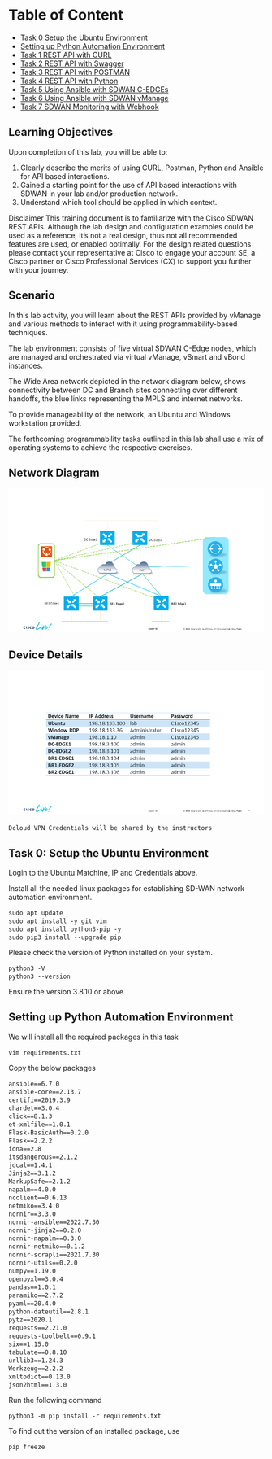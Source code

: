 # Table of Content

* [Task 0 Setup the Ubuntu Environment](#task-0-setup-the-ubuntu-environment)
* [Setting up Python Automation Environment](#setting-up-python-automation-environment)
* [Task 1 REST API with CURL](/Task%201%20Curl/Task1.md)
* [Task 2 REST API with Swagger](/Task%202%20Swagger/Task2.md)
* [Task 3 REST API with POSTMAN](/Task%203%20Postman/Task3.md)
* [Task 4 REST API with Python](/Task%204%20Python/Task4.md)
* [Task 5 Using Ansible with SDWAN C-EDGEs](/Task%205%20Ansible/Task5.md)
* [Task 6 Using Ansible with SDWAN vManage](/Task%206%20Ansible%20SDWAN/Task6.md)
* [Task 7 SDWAN Monitoring with Webhook](/Task%207%20Monitoring/Task7.md)

## Learning Objectives

Upon completion of this lab, you will be able to:

1. Clearly describe the merits of using CURL, Postman, Python and Ansible for API based interactions.
2. Gained a starting point for the use of API based interactions with SDWAN in your lab and/or production network.
3. Understand which tool should be applied in which context.

Disclaimer
This training document is to familiarize with the Cisco SDWAN REST APIs. Although the lab design and configuration examples could be used as a reference, it’s not a real design, thus not all recommended features are used, or enabled optimally. For the design related questions please contact your representative at Cisco to engage your account SE, a Cisco partner or Cisco Professional Services (CX) to support you further with your journey.

## Scenario

In this lab activity, you will learn about the REST APIs provided by vManage and various methods to interact with it using programmability-based techniques.

The lab environment consists of five virtual SDWAN C-Edge nodes, which are managed and orchestrated via virtual vManage, vSmart and vBond instances.

The Wide Area network depicted in the network diagram below, shows connectivity between DC and Branch sites connecting over different handoffs, the blue links representing the MPLS and internet networks.

To provide manageability of the network, an Ubuntu and Windows workstation provided.

The forthcoming programmability tasks outlined in this lab shall use a mix of operating systems to achieve the respective exercises.

## Network Diagram

![postman](images/nd.png)

## Device Details

![postman](images/tb.png)

```Dcloud VPN Credentials will be shared by the instructors```

## Task 0: Setup the Ubuntu Environment

Login to the Ubuntu Matchine, IP and Credentials above.

Install all the needed linux packages for establishing SD-WAN network automation environment.

```code
sudo apt update
sudo apt install -y git vim 
sudo apt install python3-pip -y
sudo pip3 install --upgrade pip
```

Please check the version of Python installed on your system.

```code
python3 -V
python3 --version
```

Ensure the version 3.8.10 or above

## Setting up Python Automation Environment

We will install all the required packages in this task

```code
vim requirements.txt 
```

Copy the below packages

```code
ansible==6.7.0
ansible-core==2.13.7
certifi==2019.3.9
chardet==3.0.4
click==8.1.3
et-xmlfile==1.0.1
Flask-BasicAuth==0.2.0
Flask==2.2.2
idna==2.8
itsdangerous==2.1.2
jdcal==1.4.1
Jinja2==3.1.2
MarkupSafe==2.1.2
napalm==4.0.0
ncclient==0.6.13
netmiko==3.4.0
nornir==3.3.0
nornir-ansible==2022.7.30
nornir-jinja2==0.2.0
nornir-napalm==0.3.0
nornir-netmiko==0.1.2
nornir-scrapli==2021.7.30
nornir-utils==0.2.0
numpy==1.19.0
openpyxl==3.0.4
pandas==1.0.1
paramiko==2.7.2
pyaml==20.4.0
python-dateutil==2.8.1
pytz==2020.1
requests==2.21.0
requests-toolbelt==0.9.1
six==1.15.0
tabulate==0.8.10
urllib3==1.24.3
Werkzeug==2.2.2
xmltodict==0.13.0
json2html==1.3.0
```

Run the following command

```code
python3 -m pip install -r requirements.txt
```

To find out the version of an installed package, use

```code
pip freeze
```
